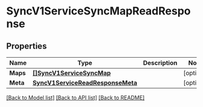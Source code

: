 # SyncV1ServiceSyncMapReadResponse

## Properties

Name | Type | Description | Notes
------------ | ------------- | ------------- | -------------
**Maps** | [**[]SyncV1ServiceSyncMap**](sync.v1.service.sync_map.md) |  | [optional] 
**Meta** | [**SyncV1ServiceReadResponseMeta**](sync_v1_serviceReadResponse_meta.md) |  | [optional] 

[[Back to Model list]](../README.md#documentation-for-models) [[Back to API list]](../README.md#documentation-for-api-endpoints) [[Back to README]](../README.md)


